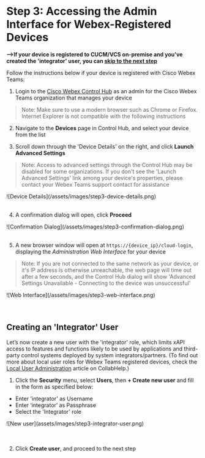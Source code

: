 # Step 3: Accessing the Admin Interface for Webex-Registered Devices

**-->If your device is registered to CUCM/VCS on-premise and you've created the 'integrator' user, you can [skip to the next step](https://learninglabs.cisco.com/lab/collab-xapi-intro/step/4)**

Follow the instructions below if your device is registered with Cisco Webex Teams:

1. Login to the [Cisco Webex Control Hub](https://admin.webex.com) as an admin for the Cisco Webex Teams organization that manages your device
  > Note: Make sure to use a modern browser such as Chrome or Firefox. Internet Explorer is not compatible with the following instructions

2. Navigate to the **Devices** page in Control Hub, and select your device from the list

3. Scroll down through the 'Device Details' on the right, and click  **Launch Advanced Settings**
  >Note: Access to advanced settings through the Control Hub may be disabled for some organizations. If you don't see the 'Launch Advanced Settings' link among your device's properties, please contact your Webex Teams support contact for assistance  

  <div align="left">![Device Details](/assets/images/step3-device-details.png)</div><br/>

4. A confirmation dialog will open, click **Proceed**
<div align="left">![Confirmation Dialog](/assets/images/step3-confirmation-dialog.png)</div><br/>

5. A new browser window will open at `https://{device_ip}/cloud-login`, displaying the _Administration Web Interface_ for your device
  >Note: If you are not connected to the same network as your device, or it's IP address is otherwise unreachable, the web page will time out after a few seconds, and the Control Hub dialog will show 'Advanced Settings Unavailable - Connecting to the device was unsuccessful'  

  <div align="left">![Web Interface](/assets/images/step3-web-interface.png)</div><br/><br/>

## Creating an 'Integrator' User

Let’s now create a new user with the 'integrator' role, which limits xAPI access to features and functions likely to be used by applications and third-party control systems deployed by system integrators/partners.  (To find out more about local user roles for Webex Teams registered devices, check the [Local User Administration](https://collaborationhelp.cisco.com/article/en-us/DOC-17938) article on CollabHelp.)

1. Click the **Security** menu, select **Users**, then **+ Create new user** and fill in the form as specified below:
  - Enter 'integrator' as Username
  - Enter ‘integrator’ as Passphrase
  - Select the 'Integrator' role
<div align="left">![New user](assets/images/step3-integrator-user.png)</div><br/><br/>

2. Click **Create user**, and proceed to the next step
